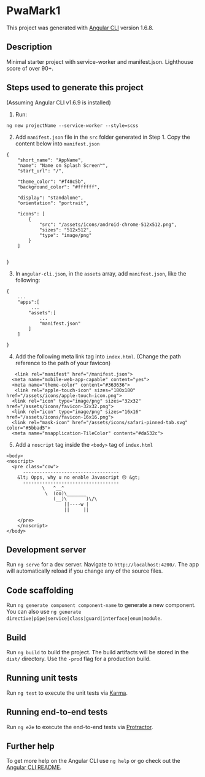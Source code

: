 # PwaMark1

This project was generated with [Angular CLI](https://github.com/angular/angular-cli) version 1.6.8.

## Description

Minimal starter project with service-worker and manifest.json. Lighthouse score of over 90+.

## Steps used to generate this project
(Assuming Angular CLI v1.6.9 is installed)

1. Run:

```
ng new projectName --service-worker --style=scss
```

2. Add `manifest.json` file in the `src` folder generated in Step 1. Copy the content below into `manifest.json`

```
{
    "short_name": "AppName",
    "name": "Name on Splash Screen™",
    "start_url": "/",

    "theme_color": "#f48c5b",
    "background_color": "#ffffff",

    "display": "standalone",
    "orientation": "portrait",

    "icons": [
        {
            "src": "/assets/icons/android-chrome-512x512.png",
            "sizes": "512x512",
            "type": "image/png"
        }
    ]


}
```

3. In `angular-cli.json`, in the `assets` array, add `manifest.json`, like the following:

```
{
    ...
    "apps":[
         ...
        "assets":[
            ...
            "manifest.json"
        ]
    ]

}
```

4. Add the following meta link tag into `index.html`. (Change the path reference to the path of your favicon)

```
   <link rel="manifest" href="/manifest.json">
  <meta name="mobile-web-app-capable" content="yes">
  <meta name="theme-color" content="#363636">
   <link rel="apple-touch-icon" sizes="180x180" href="/assets/icons/apple-touch-icon.png">
  <link rel="icon" type="image/png" sizes="32x32" href="/assets/icons/favicon-32x32.png">
  <link rel="icon" type="image/png" sizes="16x16" href="/assets/icons/favicon-16x16.png">
  <link rel="mask-icon" href="/assets/icons/safari-pinned-tab.svg" color="#5bbad5">
  <meta name="msapplication-TileColor" content="#da532c">
```
  5. Add a `noscript` tag inside the `<body>` tag of `index.html`

  ```
  <body>
  <noscript>
    <pre class="cow">
        -----------------------------------
      &lt; Opps, why u no enable Javascript 😥 &gt;
        -----------------------------------
               \   ^__^ 
                \  (oo)\_______
                   (__)\       )\/\
                       ||----w |
                       ||     ||
          
      </pre>
      </noscript>
</body>

  ```

## Development server

Run `ng serve` for a dev server. Navigate to `http://localhost:4200/`. The app will automatically reload if you change any of the source files.

## Code scaffolding

Run `ng generate component component-name` to generate a new component. You can also use `ng generate directive|pipe|service|class|guard|interface|enum|module`.

## Build

Run `ng build` to build the project. The build artifacts will be stored in the `dist/` directory. Use the `-prod` flag for a production build.

## Running unit tests

Run `ng test` to execute the unit tests via [Karma](https://karma-runner.github.io).

## Running end-to-end tests

Run `ng e2e` to execute the end-to-end tests via [Protractor](http://www.protractortest.org/).

## Further help

To get more help on the Angular CLI use `ng help` or go check out the [Angular CLI README](https://github.com/angular/angular-cli/blob/master/README.md).
